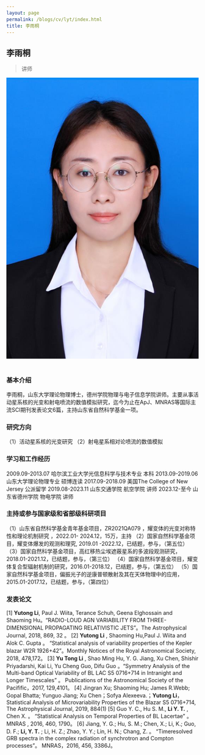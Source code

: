 ```yaml
---
layout: page
permalink: /blogs/cv/lyt/index.html
title: 李雨桐
---
```


## 李雨桐

> 讲师

<center>
<img src = "/blogs/cv.ph/lyt.png">
</center>
<br>

### 基本介绍
李雨桐，山东大学理论物理博士，德州学院物理与电子信息学院讲师。主要从事活动星系核的光变和射电喷流的数值模拟研究，迄今为止在ApJ、MNRAS等国际主流SCI期刊发表论文6篇，主持山东省自然科学基金一项。
### 研究方向
（1）活动星系核的光变研究
（2）射电星系相对论喷流的数值模拟

### 学习和工作经历
2009.09-2013.07 哈尔滨工业大学光信息科学与技术专业 本科
2013.09-2019.06 山东大学理论物理专业 硕博连读
2017.09-2018.09 美国The College of New Jersey 公派留学
2019.08-2023.11 山东交通学院 航空学院 讲师
2023.12-至今    山东省德州学院 物电学院 讲师

### 主持或参与国家级和省部级科研项目

（1）山东省自然科学基金青年基金项目，ZR2021QA079 ，耀变体的光变对称特性和理论机制研究 ，2022.01- 2024.12，15万，主持
（2）国家自然科学基金项目，耀变体爆发的观测和理究, 2019.01 -2022.12，已结题，参与，（第五位）
（3）国家自然科学基金项目，高红移热尘埃遮蔽星系的多波段观测研究，2018.01-2021.12，已结题，参与，（第三位）
（4）国家自然科学基金项目，耀变体复合型辐射机制的研究，2016.01-2018.12，已结题，参与，（第五位）
（5）国家自然科学基金项目，偏振光子的逆康普顿散射及其在天体物理中的应用，2015.01-2017.12，已结题，参与，（第四位）

### 发表论文
[1] **Yutong Li**, Paul J. Wiita, Terance Schuh, Geena Elghossain and Shaoming Hu。“RADIO-LOUD AGN VARIABILITY FROM THREE-DIMENSIONAL PROPAGATING RELATIVISTIC JETS”。The Astrophysical Journal, 2018, 869, 32 。 
[2] **Yutong Li** , Shaoming Hu,Paul J. Wiita and Alok C. Gupta 。 “Statistical analysis of variability properties of the Kepler blazar W2R 1926+42”。Monthly Notices of the Royal Astronomical Society, 2018, 478,172。
[3] **Yu Tong Li** , Shao Ming Hu, Y. G. Jiang, Xu Chen, Shishir Priyadarshi, Kai Li, Yu Cheng Guo, Difu Guo 。“Symmetry Analysis of the Multi-band Optical Variability of BL LAC S5 0716+714 in Intranight and Longer Timescales” 。 Publications of the Astronomical Society of the Pacifific，2017, 129,4101。
[4] Jingran Xu; Shaoming Hu; James R.Webb; Gopal Bhatta; Yunguo Jiang; Xu Chen；Sofya Alexeeva.；**Yutong Li**，Statistical Analysis of Microvariability Properties of the Blazar S5 0716+714, The Astrophysical Journal, 2019, 884(1)
[5] Guo Y. C., Hu S. M., **Li Y. T.** , Chen X. 。 “Statistical Analysis on Temporal Properties of BL Lacertae” 。 MNRAS , 2016, 460, 1790。
[6] Jiang, Y. G.; Hu, S. M.; Chen, X.; Li, K.; Guo, D. F.; **Li, Y. T.** ; Li, H. Z.; Zhao, Y. Y.; Lin, H. N.; Chang, Z. 。 “Timeresolved GRB spectra in the complex radiation of synchrotron and Compton processes”。 MNRAS，2016, 456, 3386J。


